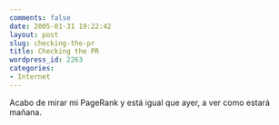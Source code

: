 ```yaml
---
comments: false
date: 2005-01-31 19:22:42
layout: post
slug: checking-the-pr
title: Checking the PR
wordpress_id: 2263
categories:
- Internet
---
```


Acabo de mirar mi PageRank y está igual que ayer, a ver como estará mañana.




 
